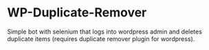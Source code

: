 # WP-Duplicate-Remover
Simple bot with selenium that logs into wordpress admin and deletes duplicate items (requires duplicate remover plugin for wordpress).
